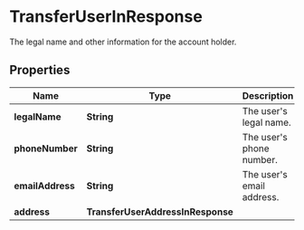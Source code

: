 

# TransferUserInResponse

The legal name and other information for the account holder.

## Properties

| Name | Type | Description | Notes |
|------------ | ------------- | ------------- | -------------|
|**legalName** | **String** | The user&#39;s legal name. |  |
|**phoneNumber** | **String** | The user&#39;s phone number. |  |
|**emailAddress** | **String** | The user&#39;s email address. |  |
|**address** | **TransferUserAddressInResponse** |  |  |



